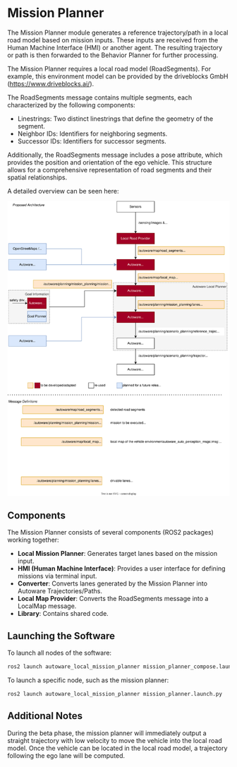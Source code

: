 # Mission Planner

The Mission Planner module generates a reference trajectory/path in a local road model based on mission inputs. These inputs are received from the Human Machine Interface (HMI) or another agent. The resulting trajectory or path is then forwarded to the Behavior Planner for further processing.

The Mission Planner requires a local road model (RoadSegments). For example, this environment model can be provided by the driveblocks GmbH (<https://www.driveblocks.ai/>).

The RoadSegments message contains multiple segments, each characterized by the following components:

- Linestrings: Two distinct linestrings that define the geometry of the segment.
- Neighbor IDs: Identifiers for neighboring segments.
- Successor IDs: Identifiers for successor segments.

Additionally, the RoadSegments message includes a pose attribute, which provides the position and orientation of the ego vehicle. This structure allows for a comprehensive representation of road segments and their spatial relationships.

A detailed overview can be seen here:

![mapless_architecture](images/mapless_architecture.svg)

## Components

The Mission Planner consists of several components (ROS2 packages) working together:

- **Local Mission Planner**: Generates target lanes based on the mission input.
- **HMI (Human Machine Interface)**: Provides a user interface for defining missions via terminal input.
- **Converter**: Converts lanes generated by the Mission Planner into Autoware Trajectories/Paths.
- **Local Map Provider**: Converts the RoadSegments message into a LocalMap message.
- **Library**: Contains shared code.

## Launching the Software

To launch all nodes of the software:

```bash
ros2 launch autoware_local_mission_planner mission_planner_compose.launch.py
```

To launch a specific node, such as the mission planner:

```bash
ros2 launch autoware_local_mission_planner mission_planner.launch.py
```

## Additional Notes

During the beta phase, the mission planner will immediately output a straight trajectory with low velocity to move the vehicle into the local road model. Once the vehicle can be located in the local road model, a trajectory following the ego lane will be computed.

